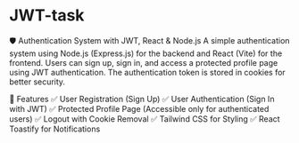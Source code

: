 # JWT-task

🛡️ Authentication System with JWT, React & Node.js
A simple authentication system using Node.js (Express.js) for the backend and React (Vite) for the frontend. Users can sign up, sign in, and access a protected profile page using JWT authentication. The authentication token is stored in cookies for better security.

🚀 Features
✅ User Registration (Sign Up)
✅ User Authentication (Sign In with JWT)
✅ Protected Profile Page (Accessible only for authenticated users)
✅ Logout with Cookie Removal
✅ Tailwind CSS for Styling
✅ React Toastify for Notifications
